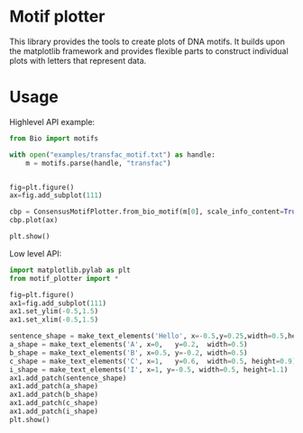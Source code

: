 # Motif plotter

This library provides the tools to create plots of DNA motifs. It 
builds upon the matplotlib framework and provides flexible parts to
construct individual plots with letters that represent data.

# Usage

Highlevel API example:

```python
from Bio import motifs

with open("examples/transfac_motif.txt") as handle:
    m = motifs.parse(handle, "transfac")


fig=plt.figure()
ax=fig.add_subplot(111)

cbp = ConsensusMotifPlotter.from_bio_motif(m[0], scale_info_content=True)
cbp.plot(ax)

plt.show()
```


Low level API:

```python
import matplotlib.pylab as plt
from motif_plotter import *

fig=plt.figure()
ax1=fig.add_subplot(111)
ax1.set_ylim(-0.5,1.5)
ax1.set_xlim(-0.5,1.5)

sentence_shape = make_text_elements('Hello', x=-0.5,y=0.25,width=0.5,height=0.5)
a_shape = make_text_elements('A', x=0,   y=0.2,  width=0.5)
b_shape = make_text_elements('B', x=0.5, y=-0.2, width=0.5)
c_shape = make_text_elements('C', x=1,   y=0.6,  width=0.5, height=0.9)
i_shape = make_text_elements('I', x=1, y=-0.5, width=0.5, height=1.1)
ax1.add_patch(sentence_shape)
ax1.add_patch(a_shape)
ax1.add_patch(b_shape)
ax1.add_patch(c_shape)
ax1.add_patch(i_shape)
plt.show()
```